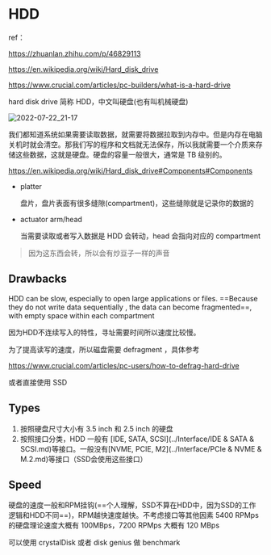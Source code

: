 # HDD



ref：

https://zhuanlan.zhihu.com/p/46829113

https://en.wikipedia.org/wiki/Hard_disk_drive

https://www.crucial.com/articles/pc-builders/what-is-a-hard-drive



hard disk drive 简称 HDD，中文叫硬盘(也有叫机械硬盘)

![2022-07-22_21-17](https://git.poker/dhay3/image-repo/blob/master/20220722/2022-07-22_21-17.63zkoqyszmkg.webp?raw=true)

我们都知道系统如果需要读取数据，就需要将数据拉取到内存中。但是内存在电脑关机时就会清空。那我们写的程序和文档就无法保存，所以我就需要一个介质来存储这些数据，这就是硬盘。硬盘的容量一般很大，通常是 TB 级别的。

https://en.wikipedia.org/wiki/Hard_disk_drive#Components#Components

- platter

  盘片，盘片表面有很多缝隙(compartment)，这些缝隙就是记录你的数据的

- actuator arm/head

  当需要读取或者写入数据是 HDD 会转动，head 会指向对应的 compartment

> 因为这东西会转，所以会有炒豆子一样的声音

## Drawbacks

HDD can be slow, especially to open large applications or files. ==Because they do not write data sequentially , the data can become fragmented==, with empty space within each compartment

因为HDD不连续写入的特性，寻址需要时间所以速度比较慢。

为了提高读写的速度，所以磁盘需要 defragment ，具体参考

https://www.crucial.com/articles/pc-users/how-to-defrag-hard-drive

或者直接使用 SSD

## Types

1. 按照硬盘尺寸大小有 3.5 inch 和 2.5 inch 的硬盘
2. 按照接口分类，HDD 一般有 [IDE, SATA, SCSI](../Interface/IDE & SATA & SCSI.md)等接口。一般没有[NVME, PCIE, M2](../Interface/PCIe & NVME & M.2.md)等接口（SSD会使用这些接口）

## Speed

硬盘的速度一般和RPM挂钩(==个人理解，SSD不算在HDD中，因为SSD的工作逻辑和HDD不同==)，RPM越快速度越快。不考虑接口等其他因素 5400 RPMps 的硬盘理论速度大概有 100MBps，7200 RPMps 大概有 120 MBps

可以使用 crystalDisk 或者 disk genius 做 benchmark

